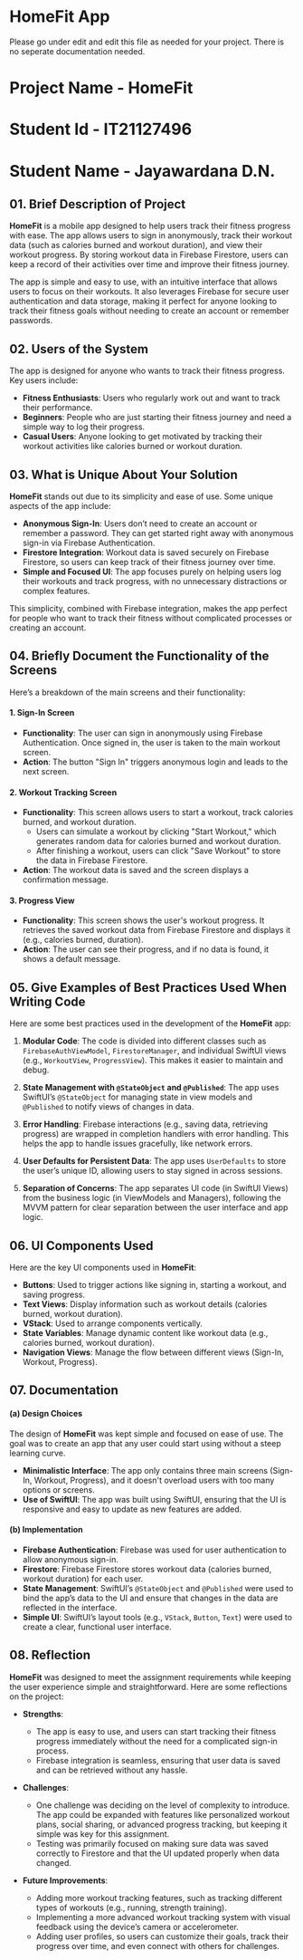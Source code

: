 # HomeFit App
Please go under edit and edit this file as needed for your project.  There is no seperate documentation needed.

# Project Name - HomeFit
# Student Id - IT21127496
# Student Name - Jayawardana D.N.

## 01. Brief Description of Project

**HomeFit** is a mobile app designed to help users track their fitness progress with ease. The app allows users to sign in anonymously, track their workout data (such as calories burned and workout duration), and view their workout progress. By storing workout data in Firebase Firestore, users can keep a record of their activities over time and improve their fitness journey.

The app is simple and easy to use, with an intuitive interface that allows users to focus on their workouts. It also leverages Firebase for secure user authentication and data storage, making it perfect for anyone looking to track their fitness goals without needing to create an account or remember passwords.

## 02. Users of the System

The app is designed for anyone who wants to track their fitness progress. Key users include:

- **Fitness Enthusiasts**: Users who regularly work out and want to track their performance.
- **Beginners**: People who are just starting their fitness journey and need a simple way to log their progress.
- **Casual Users**: Anyone looking to get motivated by tracking their workout activities like calories burned or workout duration.

## 03. What is Unique About Your Solution

**HomeFit** stands out due to its simplicity and ease of use. Some unique aspects of the app include:

- **Anonymous Sign-In**: Users don’t need to create an account or remember a password. They can get started right away with anonymous sign-in via Firebase Authentication.
- **Firestore Integration**: Workout data is saved securely on Firebase Firestore, so users can keep track of their fitness journey over time.
- **Simple and Focused UI**: The app focuses purely on helping users log their workouts and track progress, with no unnecessary distractions or complex features.

This simplicity, combined with Firebase integration, makes the app perfect for people who want to track their fitness without complicated processes or creating an account.

## 04. Briefly Document the Functionality of the Screens

Here’s a breakdown of the main screens and their functionality:

#### **1. Sign-In Screen**
- **Functionality**: The user can sign in anonymously using Firebase Authentication. Once signed in, the user is taken to the main workout screen.
- **Action**: The button "Sign In" triggers anonymous login and leads to the next screen.

#### **2. Workout Tracking Screen**
- **Functionality**: This screen allows users to start a workout, track calories burned, and workout duration.
  - Users can simulate a workout by clicking "Start Workout," which generates random data for calories burned and workout duration.
  - After finishing a workout, users can click "Save Workout" to store the data in Firebase Firestore.
- **Action**: The workout data is saved and the screen displays a confirmation message.

#### **3. Progress View**
- **Functionality**: This screen shows the user's workout progress. It retrieves the saved workout data from Firebase Firestore and displays it (e.g., calories burned, duration).
- **Action**: The user can see their progress, and if no data is found, it shows a default message.



## 05. Give Examples of Best Practices Used When Writing Code

Here are some best practices used in the development of the **HomeFit** app:

1. **Modular Code**: The code is divided into different classes such as `FirebaseAuthViewModel`, `FirestoreManager`, and individual SwiftUI views (e.g., `WorkoutView`, `ProgressView`). This makes it easier to maintain and debug.
   
2. **State Management with `@StateObject` and `@Published`**: The app uses SwiftUI’s `@StateObject` for managing state in view models and `@Published` to notify views of changes in data.

3. **Error Handling**: Firebase interactions (e.g., saving data, retrieving progress) are wrapped in completion handlers with error handling. This helps the app to handle issues gracefully, like network errors.

4. **User Defaults for Persistent Data**: The app uses `UserDefaults` to store the user’s unique ID, allowing users to stay signed in across sessions.

5. **Separation of Concerns**: The app separates UI code (in SwiftUI Views) from the business logic (in ViewModels and Managers), following the MVVM pattern for clear separation between the user interface and app logic.

## 06. UI Components Used

Here are the key UI components used in **HomeFit**:

- **Buttons**: Used to trigger actions like signing in, starting a workout, and saving progress.
- **Text Views**: Display information such as workout details (calories burned, workout duration).
- **VStack**: Used to arrange components vertically.
- **State Variables**: Manage dynamic content like workout data (e.g., calories burned, workout duration).
- **Navigation Views**: Manage the flow between different views (Sign-In, Workout, Progress).


## 07. Documentation

#### **(a) Design Choices**

The design of **HomeFit** was kept simple and focused on ease of use. The goal was to create an app that any user could start using without a steep learning curve.

- **Minimalistic Interface**: The app only contains three main screens (Sign-In, Workout, Progress), and it doesn't overload users with too many options or screens.
- **Use of SwiftUI**: The app was built using SwiftUI, ensuring that the UI is responsive and easy to update as new features are added.

#### **(b) Implementation**

- **Firebase Authentication**: Firebase was used for user authentication to allow anonymous sign-in.
- **Firestore**: Firebase Firestore stores workout data (calories burned, workout duration) for each user.
- **State Management**: SwiftUI’s `@StateObject` and `@Published` were used to bind the app’s data to the UI and ensure that changes in the data are reflected in the interface.
- **Simple UI**: SwiftUI’s layout tools (e.g., `VStack`, `Button`, `Text`) were used to create a clear, functional user interface.

## 08. Reflection

**HomeFit** was designed to meet the assignment requirements while keeping the user experience simple and straightforward. Here are some reflections on the project:

- **Strengths**:
   - The app is easy to use, and users can start tracking their fitness progress immediately without the need for a complicated sign-in process.
   - Firebase integration is seamless, ensuring that user data is saved and can be retrieved without any hassle.

- **Challenges**:
   - One challenge was deciding on the level of complexity to introduce. The app could be expanded with features like personalized workout plans, social sharing, or advanced progress tracking, but keeping it simple was key for this assignment.
   - Testing was primarily focused on making sure data was saved correctly to Firestore and that the UI updated properly when data changed.

- **Future Improvements**:
   - Adding more workout tracking features, such as tracking different types of workouts (e.g., running, strength training).
   - Implementing a more advanced workout tracking system with visual feedback using the device’s camera or accelerometer.
   - Adding user profiles, so users can customize their goals, track their progress over time, and even connect with others for challenges.
